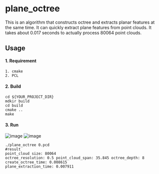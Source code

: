 # plane_octree
This is an algorithm that constructs octree and extracts planar features at the same time. It can quickly extract plane features from point clouds. It takes about 0.017 seconds to actually process 80064 point clouds.

## Usage
#### 1. Requirement
```
1. cmake
2. PCL
```

#### 2. Build
```
cd ${YOUR_PROJECT_DIR}
mdkir build
cd build
cmake ..
make
```

#### 3. Run
![image](https://github.com/user-attachments/assets/447d453b-ae7a-483e-a558-3aab54a877a0)
![image](https://github.com/user-attachments/assets/c1afba98-3aea-4337-aeaf-49fc28e4a0f5)

```
./plane_octree 0.pcd
#result
point_cloud size: 80064
octree_resolution: 0.5 point_cloud_span: 35.845 octree_depth: 8
create_octree_time: 0.008615
plane_extraction_time: 0.007911
```
